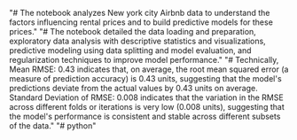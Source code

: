 "# The notebook analyzes New york city Airbnb data to understand the factors influencing rental prices and to build predictive models for these prices." 
"# The notebook detailed the data loading and preparation, exploratory data analysis with descriptive statistics and visualizations, predictive modeling using data splitting and model evaluation, and regularization techniques to improve model performance." 
"# Technically, Mean RMSE: 0.43 indicates that, on average, the root mean squared error (a measure of prediction accuracy) is 0.43 units, suggesting that the model's predictions deviate from the actual values by 0.43 units on average. Standard Deviation of RMSE: 0.008 indicates that the variation in the RMSE across different folds or iterations is very low (0.008 units), suggesting that the model's performance is consistent and stable across different subsets of the data." 
"# python" 
